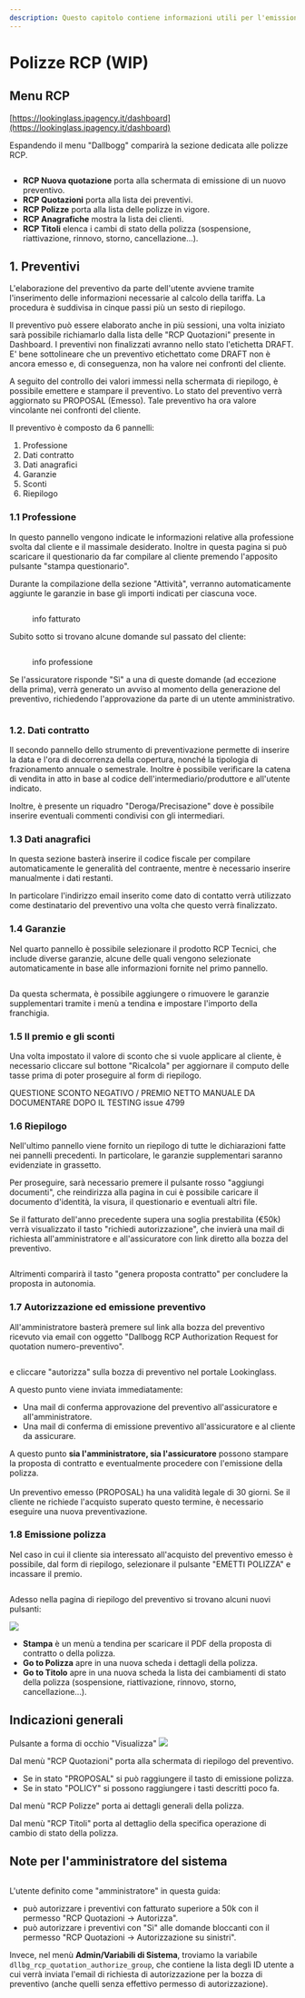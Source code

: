 ```yaml
---
description: Questo capitolo contiene informazioni utili per l'emissione dei preventivi RCP
---
```


# Polizze RCP (WIP)

## Menu RCP

[https://lookinglass.ipagency.it/dashboard](https://lookinglass.ipagency.it/dashboard)

Espandendo il menu "Dallbogg" comparirà la sezione dedicata alle polizze RCP.

<div align="left">

<figure><img src=".gitbook/assets/image (62).png" alt=""><figcaption></figcaption></figure>

</div>

* **RCP Nuova quotazione** porta alla schermata di emissione di un nuovo preventivo.
* **RCP Quotazioni** porta alla lista dei preventivi.
* **RCP Polizze** porta alla lista delle polizze in vigore.
* **RCP Anagrafiche** mostra la lista dei clienti.
* **RCP Titoli** elenca i cambi di stato della polizza (sospensione, riattivazione, rinnovo, storno, cancellazione...).

## 1. Preventivi

L'elaborazione del preventivo da parte dell'utente avviene tramite l'inserimento delle informazioni necessarie al calcolo della tariffa. La procedura è suddivisa in cinque passi più un sesto di riepilogo.&#x20;

Il preventivo può essere elaborato anche in più sessioni, una volta iniziato sarà possibile richiamarlo dalla lista delle "RCP Quotazioni" presente in Dashboard. I preventivi non finalizzati avranno nello stato l'etichetta DRAFT. E' bene sottolineare che un preventivo etichettato come DRAFT non è ancora emesso e, di conseguenza, non ha valore nei confronti del cliente.&#x20;

A seguito del controllo dei valori immessi nella schermata di riepilogo, è possibile emettere e stampare il preventivo. Lo stato del preventivo verrà aggiornato su PROPOSAL (Emesso). Tale preventivo ha ora valore vincolante nei confronti del cliente.&#x20;

Il preventivo è composto da 6 pannelli:

1. Professione
2. Dati contratto
3. Dati anagrafici
4. Garanzie
5. Sconti
6. Riepilogo

### 1.1 Professione

In questo pannello vengono indicate le informazioni relative alla professione svolta dal cliente e il massimale desiderato. Inoltre in questa pagina si può scaricare il questionario da far compilare al cliente premendo l'apposito pulsante "stampa questionario".

Durante la compilazione della sezione "Attività", verranno automaticamente aggiunte le garanzie in base gli importi indicati per ciascuna voce.

<figure><img src=".gitbook/assets/image (63).png" alt=""><figcaption><p>info fatturato</p></figcaption></figure>

Subito sotto si trovano alcune domande sul passato del cliente:

<figure><img src=".gitbook/assets/image (64).png" alt=""><figcaption><p>info professione</p></figcaption></figure>

Se l'assicuratore risponde "Sì" a una di queste domande (ad eccezione della prima), verrà generato un avviso al momento della generazione del preventivo, richiedendo l'approvazione da parte di un utente amministrativo.

<figure><img src=".gitbook/assets/image (66).png" alt=""><figcaption></figcaption></figure>

### 1.2. Dati contratto

Il secondo pannello dello strumento di preventivazione permette di inserire la data e l'ora di decorrenza della copertura, nonché la tipologia di frazionamento annuale o semestrale. Inoltre è possibile verificare la catena di vendita in atto in base al codice dell'intermediario/produttore e all'utente indicato.

Inoltre, è presente un riquadro "Deroga/Precisazione" dove è possibile inserire eventuali commenti condivisi con gli intermediari.



### 1.3 Dati anagrafici

In questa sezione basterà inserire il codice fiscale per compilare automaticamente le generalità del contraente, mentre è necessario inserire manualmente i dati restanti.

In particolare l'indirizzo email inserito come dato di contatto verrà utilizzato come destinatario del preventivo una volta che questo verrà finalizzato.&#x20;

### 1.4 Garanzie

Nel quarto pannello è possibile selezionare il prodotto RCP Tecnici, che include diverse garanzie, alcune delle quali vengono selezionate automaticamente in base alle informazioni fornite nel primo pannello.

<figure><img src=".gitbook/assets/image (65).png" alt=""><figcaption></figcaption></figure>

Da questa schermata, è possibile aggiungere o rimuovere le garanzie supplementari tramite i menù a tendina e impostare l'importo della franchigia.

### 1.5 Il premio e gli sconti

Una volta impostato il valore di sconto che si vuole applicare al cliente, è necessario cliccare sul bottone "Ricalcola" per aggiornare il computo delle tasse prima di poter proseguire al form di riepilogo.

QUESTIONE SCONTO NEGATIVO / PREMIO NETTO MANUALE DA DOCUMENTARE DOPO IL TESTING issue 4799

### 1.6 Riepilogo

Nell'ultimo pannello viene fornito un riepilogo di tutte le dichiarazioni fatte nei pannelli precedenti. In particolare, le garanzie supplementari saranno evidenziate in grassetto.

Per proseguire, sarà necessario premere il pulsante rosso "aggiungi documenti", che reindirizza alla pagina in cui è possibile caricare il documento d'identità, la visura, il questionario e eventuali altri file.

Se il fatturato dell'anno precedente supera una soglia prestabilita (€50k) verrà visualizzato il tasto "richiedi autorizzazione", che invierà una mail di richiesta all'amministratore e all'assicuratore con link diretto alla bozza del preventivo.

<figure><img src=".gitbook/assets/image (68).png" alt=""><figcaption></figcaption></figure>

Altrimenti comparirà il tasto "genera proposta contratto" per concludere la proposta in autonomia.



### 1.7 Autorizzazione ed emissione preventivo

All'amministratore basterà premere sul link alla bozza del preventivo ricevuto via email con oggetto "Dallbogg RCP Authorization Request for quotation numero-preventivo".

<figure><img src=".gitbook/assets/image (70).png" alt=""><figcaption></figcaption></figure>

e cliccare "autorizza" sulla bozza di preventivo nel portale Lookinglass.

A questo punto viene inviata immediatamente:

* Una mail di conferma approvazione del preventivo all'assicuratore e all'amministratore.
* Una mail di conferma di emissione preventivo all'assicuratore e al cliente da assicurare.

A questo punto **sia l'amministratore, sia l'assicuratore** possono stampare la proposta di contratto e eventualmente procedere con l'emissione della polizza.\
\
Un preventivo emesso (PROPOSAL) ha una validità legale di 30 giorni. Se il cliente ne richiede l'acquisto superato questo termine, è necessario eseguire una nuova preventivazione.

### 1.8 Emissione polizza

Nel caso in cui il cliente sia interessato all'acquisto del preventivo emesso è possibile, dal form di riepilogo, selezionare il pulsante "EMETTI POLIZZA" e incassare il premio.

<figure><img src=".gitbook/assets/image (13).png" alt=""><figcaption></figcaption></figure>

Adesso nella pagina di riepilogo del preventivo si trovano alcuni nuovi pulsanti:

![](<.gitbook/assets/image (1) (1) (1).png>)

* **Stampa** è un menù a tendina per scaricare il PDF della proposta di contratto o della polizza.
* **Go to Polizza** apre in una nuova scheda i dettagli della polizza.
* **Go to Titolo** apre in una nuova scheda la lista dei cambiamenti di stato della polizza (sospensione, riattivazione, rinnovo, storno, cancellazione...).

## Indicazioni generali

Pulsante a forma di occhio "Visualizza" ![](<.gitbook/assets/Screenshot (255).png>)

Dal menù "RCP Quotazioni" porta alla schermata di riepilogo del preventivo.

* Se in stato "PROPOSAL" si può raggiungere il tasto di emissione polizza.
* Se in stato "POLICY" si possono raggiungere i tasti descritti poco fa.

Dal menù "RCP Polizze" porta ai dettagli generali della polizza.

Dal menù "RCP Titoli" porta al dettaglio della specifica operazione di cambio di stato della polizza.



## Note per l'amministratore del sistema

<figure><img src=".gitbook/assets/image.png" alt=""><figcaption></figcaption></figure>

L'utente definito come "amministratore" in questa guida:

* può autorizzare i preventivi con fatturato superiore a 50k con il permesso "RCP Quotazioni -> Autorizza".
* può autorizzare i preventivi con "Sì" alle domande bloccanti con il permesso "RCP Quotazioni -> Autorizzazione su sinistri".

Invece, nel menù **Admin/Variabili di Sistema**, troviamo la variabile `dllbg_rcp_quotation_authorize_group`, che contiene la lista degli ID utente a cui verrà inviata l'email di richiesta di autorizzazione per la bozza di preventivo (anche quelli senza effettivo permesso di autorizzazione).

